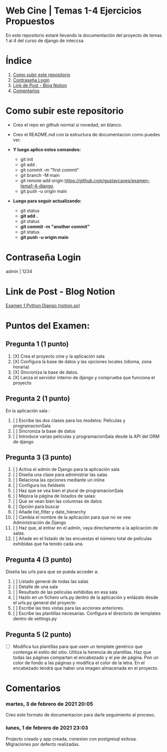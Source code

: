 # Web Cine | Temas 1-4 Ejercicios Propuestos

En este repositorio estaré llevando la documentación del proyecto de temas 1 al 4 del curso de django de inteccsa

# Índice

1. [Como subir este repositorio](#Como-subir-este-repo)
2. [Contraseña Login](#Contraseña-Login)
3. [Link de Post - Blog Notion](#Link-de-Post---Blog-Notion)
4. [Comentarios](#Comentarios)

# Como subir este repositorio

- Creo el repo en github normal si novedad, en blanco.
- Creo el README.md con la estructura de documentacion como puedes ver.
- **Y luego aplico estos comandos:**

  - git init
  - git add .
  - git commit -m "first commit"
  - git branch -M main
  - git remote add origin https://github.com/gustavcaves/examen-tema1-4-django
  - git push -u origin main
- **Luego para seguir actualizando:**

  - git status
  - **git add .**
  - git status
  - **git commit -m "another commit"**
  - git status
  - **git push -u origin main**

# Contraseña Login

admin | 1234

# Link de Post - Blog Notion

[Examen 1 Python Django (notion.so)](https://www.notion.so/Examen-1-Python-Django-6afb294b2a034367b2a7aaa2af6091f0)

# Puntos del Examen:

## Pregunta 1 (1 punto)

1. [X] Crea el proyecto cine y la aplicación sala
2. [X] Configura la base de datos y las opciones locales (idioma, zona horaria)
3. [X] Sincroniza la base de datos.
4. [X] Lanza el servidor interno de django y comprueba que funciona el
   proyecto

## Pregunta 2 (1 punto)

En la aplicación sala :

1. [ ] Escribe las dos clases para los modelos: Peliculas y programacionSala
2. [ ] Sincroniza la base de datos
3. [ ] Introduce varias peliculas y programacionSala desde la API del ORM de
   django


## Pregunta 3 (3 punto)

1. [ ] Activa el admin de Django para la aplicación sala
2. [ ] Diseña una clase para administrar las salas
3. [ ] Relaciona las opciones mediante un inline
4. [ ] Configura los fieldsets
5. [ ] Haz que se vea bien el plural de programacionSala
6. [ ] Mejora la página de listados de salas:
7. [ ] Que se vean bien las columnas de datos
8. [ ] Opción para buscar
9. [ ] Añade list_filter y date_hierarchy
10. [ ] Cambia el nombre de la aplicación para que no se vea: Administración
    de Django
11. [ ] Haz que, al entrar en el admin, vaya directamente a la aplicación de
    salas.
11. [ ] Añade en el listado de las encuestas el número total de películas
    exhibidas que ha tenido cada una.



## Pregunta 4 (3 punto)

Diseña las urls para que se pueda acceder a:

1. [ ] Listado general de todas las salas
2. [ ] Detalle de una sala
3. [ ] Resultado de las películas exhibidas en esa sala
4. [ ] Hazlo en un fichero urls.py dentro de la aplicación y enlázalo desde
   el urls.py general del proyecto
5. [ ] Escribe las tres vistas para las acciones anteriores.
6. [ ] Escribe las plantillas necesarias. Configura el directorio de templates
   dentro de settings.py


## Pregunta 5 (2 punto)

* [ ] Modifica tus plantillas para que usen un template genérico que contenga el
  estilo del sitio. Utiliza la herencia de plantillas. Haz que todas las páginas
  compartan el encabezado y el pie de página. Pon un color de fondo a las
  páginas y modifica el color de la letra. En el encabezado tendrá que haber una
  imagen almacenada en el proyecto.



# Comentarios

### martes, 3 de febrero de 2021 20:05

Creo este formato de documentacion para darle seguimiento al proceso.

### lunes, 1 de febrero de 2021 23:03

Projecto creado y app creada, conexion con postgresql exitosa. Migraciones por defecto realizadas.
